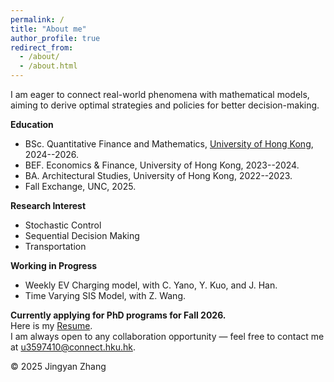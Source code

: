 ```yaml
---
permalink: /
title: "About me"
author_profile: true
redirect_from: 
  - /about/
  - /about.html
---
```

I am eager to connect real-world phenomena with mathematical models, aiming to derive optimal strategies and policies for better decision-making.


**Education**  
- BSc. Quantitative Finance and Mathematics, [University of Hong Kong](https://www.hku.hk/), 2024--2026.
- BEF. Economics & Finance, University of Hong Kong, 2023--2024.
- BA. Architectural Studies, University of Hong Kong, 2022--2023.
- Fall Exchange, UNC, 2025.

**Research Interest**
- Stochastic Control
- Sequential Decision Making
- Transportation

**Working in Progress**  
- Weekly EV Charging model, with C. Yano, Y. Kuo, and J. Han.
- Time Varying SIS Model, with Z. Wang.


**Currently applying for PhD programs for Fall 2026.**  
Here is my [Resume](/Felix/assets/Zhang_Jingyan_Resume_Application.pdf).  
I am always open to any collaboration opportunity — feel free to contact me at [u3597410@connect.hku.hk](mailto:u3597410@connect.hku.hk).

<footer>
    <p>© 2025 Jingyan Zhang</p>
    <script type="text/javascript" id="mapmyvisitors" src="https://mapmyvisitors.com/map.js?cl=ffffff&w=300&t=tt&d=PJGHYl0CjG8zHjiAFTQLa532eEU8r_LnrpEwdBUvHA8&co=2d78ad&cmo=3acc3a&cmn=ff5353&ct=ffffff"></script>
</footer>
